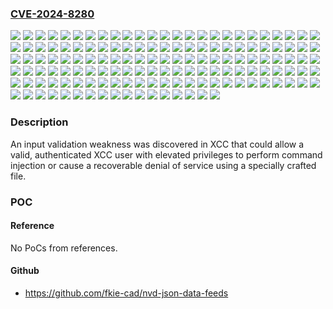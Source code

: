 ### [CVE-2024-8280](https://cve.mitre.org/cgi-bin/cvename.cgi?name=CVE-2024-8280)
![](https://img.shields.io/static/v1?label=Product&message=HX%20Enclosure%20Certified%20Node%20(ThinkAgile)%20XCC&color=blue)
![](https://img.shields.io/static/v1?label=Product&message=HX1021%20Edge%20Certified%20Node%203yr%20(ThinkAgile)%20XCC&color=blue)
![](https://img.shields.io/static/v1?label=Product&message=HX1320%20Appliance%20(ThinkAgile)%20XCC&color=blue)
![](https://img.shields.io/static/v1?label=Product&message=HX1321%20Certified%20Node%20(ThinkAgile)%20XCC&color=blue)
![](https://img.shields.io/static/v1?label=Product&message=HX1331%20Certified%20Node%20(ThinkAgile)%20XCC&color=blue)
![](https://img.shields.io/static/v1?label=Product&message=HX1520-R%20Appliance%20(ThinkAgile)%20XCC&color=blue)
![](https://img.shields.io/static/v1?label=Product&message=HX1521-R%20Certified%20Node%20(ThinkAgile)%20XCC&color=blue)
![](https://img.shields.io/static/v1?label=Product&message=HX2320-E%20Appliance%20(ThinkAgile)%20XCC&color=blue)
![](https://img.shields.io/static/v1?label=Product&message=HX2321%20Certified%20Node%20(ThinkAgile)%20XCC&color=blue)
![](https://img.shields.io/static/v1?label=Product&message=HX2330%20Appliance%20(ThinkAgile)%20XCC&color=blue)
![](https://img.shields.io/static/v1?label=Product&message=HX2331%20Certified%20Node%20(ThinkAgile)%20XCC&color=blue)
![](https://img.shields.io/static/v1?label=Product&message=HX2720-E%20Appliance%20(ThinkAgile)%20XCC&color=blue)
![](https://img.shields.io/static/v1?label=Product&message=HX3320%20Appliance%20(ThinkAgile)%20XCC&color=blue)
![](https://img.shields.io/static/v1?label=Product&message=HX3321%20Certified%20Node%20(ThinkAgile)%20XCC&color=blue)
![](https://img.shields.io/static/v1?label=Product&message=HX3330%20Appliance%20(ThinkAgile)%20XCC&color=blue)
![](https://img.shields.io/static/v1?label=Product&message=HX3331%20Certified%20Node%20(ThinkAgile)%20XCC&color=blue)
![](https://img.shields.io/static/v1?label=Product&message=HX3331%20Node%20SAP%20HANA%20(ThinkAgile)%20XCC&color=blue)
![](https://img.shields.io/static/v1?label=Product&message=HX3375%20Appliance%20(ThinkAgile)%20XCC&color=blue)
![](https://img.shields.io/static/v1?label=Product&message=HX3376%20Certified%20Node%20(ThinkAgile)%20XCC&color=blue)
![](https://img.shields.io/static/v1?label=Product&message=HX3520-G%20Appliance%20(ThinkAgile)%20XCC&color=blue)
![](https://img.shields.io/static/v1?label=Product&message=HX3521-G%20Certified%20Node%20(ThinkAgile)%20XCC&color=blue)
![](https://img.shields.io/static/v1?label=Product&message=HX3720%20Appliance%20(ThinkAgile)%20XCC&color=blue)
![](https://img.shields.io/static/v1?label=Product&message=HX3721%20Certified%20Node%20(ThinkAgile)%20XCC&color=blue)
![](https://img.shields.io/static/v1?label=Product&message=HX5520%20Appliance%20(ThinkAgile)%20XCC&color=blue)
![](https://img.shields.io/static/v1?label=Product&message=HX5520-C%20Appliance%20(ThinkAgile)%20XCC&color=blue)
![](https://img.shields.io/static/v1?label=Product&message=HX5521%20Certified%20Node%20(ThinkAgile)%20XCC&color=blue)
![](https://img.shields.io/static/v1?label=Product&message=HX5521-C%20Certified%20Node%20(ThinkAgile)%20XCC&color=blue)
![](https://img.shields.io/static/v1?label=Product&message=HX5530%20Appliance%20(ThinkAgile)%20XCC&color=blue)
![](https://img.shields.io/static/v1?label=Product&message=HX5531%20Certified%20Node%20(ThinkAgile)%20XCC&color=blue)
![](https://img.shields.io/static/v1?label=Product&message=HX7520%20Appliance%20(ThinkAgile)%20XCC&color=blue)
![](https://img.shields.io/static/v1?label=Product&message=HX7521%20Certified%20Node%20(ThinkAgile)%20XCC&color=blue)
![](https://img.shields.io/static/v1?label=Product&message=HX7530%20Appl%20for%20SAP%20HANA%20(ThinkAgile)%20XCC&color=blue)
![](https://img.shields.io/static/v1?label=Product&message=HX7530%20Appliance%20(ThinkAgile)%20XCC&color=blue)
![](https://img.shields.io/static/v1?label=Product&message=HX7531%20Certified%20Node%20(ThinkAgile)%20XCC&color=blue)
![](https://img.shields.io/static/v1?label=Product&message=HX7531%20Node%20SAP%20HANA%20(ThinkAgile)%20XCC&color=blue)
![](https://img.shields.io/static/v1?label=Product&message=HX7820%20Appliance%20(ThinkAgile)%20XCC&color=blue)
![](https://img.shields.io/static/v1?label=Product&message=HX7821%20Certified%20Node%20(ThinkAgile)%20XCC&color=blue)
![](https://img.shields.io/static/v1?label=Product&message=MX%20Edge%20Appliance%20-%20MX1020%20(ThinkAgile)%20XCC&color=blue)
![](https://img.shields.io/static/v1?label=Product&message=MX3330-F%20All-flash%20Appliance%20(ThinkAgile)%20XCC&color=blue)
![](https://img.shields.io/static/v1?label=Product&message=MX3330-H%20Hybrid%20Appliance%20(ThinkAgile)%20XCC&color=blue)
![](https://img.shields.io/static/v1?label=Product&message=MX3331-F%20All-flash%20Certified%20node%20(ThinkAgile)%20XCC&color=blue)
![](https://img.shields.io/static/v1?label=Product&message=MX3331-H%20Hybrid%20Certified%20node%20(ThinkAgile)%20XCC&color=blue)
![](https://img.shields.io/static/v1?label=Product&message=MX3530%20F%20All%20flash%20Appliance%20(ThinkAgile)%20XCC&color=blue)
![](https://img.shields.io/static/v1?label=Product&message=MX3530-H%20Hybrid%20Appliance%20(ThinkAgile)%20XCC&color=blue)
![](https://img.shields.io/static/v1?label=Product&message=MX3531%20H%20Hybrid%20Certified%20node%20(ThinkAgile)%20XCC&color=blue)
![](https://img.shields.io/static/v1?label=Product&message=MX3531-F%20All-flash%20Certified%20node%20(ThinkAgile)%20XCC&color=blue)
![](https://img.shields.io/static/v1?label=Product&message=P920%20Rack%20Workstation%20(ThinkStation)%20XCC&color=blue)
![](https://img.shields.io/static/v1?label=Product&message=SD530%20(ThinkSystem)%20XCC&color=blue)
![](https://img.shields.io/static/v1?label=Product&message=SD530%20V3%20(ThinkSystem)%20XCC&color=blue)
![](https://img.shields.io/static/v1?label=Product&message=SD550%20V3%20(ThinkSystem)%20XCC&color=blue)
![](https://img.shields.io/static/v1?label=Product&message=SD630%20V2%20(ThinkSystem)%20XCC&color=blue)
![](https://img.shields.io/static/v1?label=Product&message=SD650%20DWC%20Dual%20Node%20Tray%20(ThinkSystem)%20XCC&color=blue)
![](https://img.shields.io/static/v1?label=Product&message=SD650%20V2%20(ThinkSystem)%20XCC&color=blue)
![](https://img.shields.io/static/v1?label=Product&message=SD650%20V3%20(ThinkSystem)%20XCC&color=blue)
![](https://img.shields.io/static/v1?label=Product&message=SD650-N%20V2%20(ThinkSystem)%20XCC&color=blue)
![](https://img.shields.io/static/v1?label=Product&message=SD665%20V3%20(ThinkSystem)%20XCC&color=blue)
![](https://img.shields.io/static/v1?label=Product&message=SE350%20(ThinkSystem)%20XCC&color=blue)
![](https://img.shields.io/static/v1?label=Product&message=SE350%20V2%20(ThinkEdge)%20XCC&color=blue)
![](https://img.shields.io/static/v1?label=Product&message=SE360%20V2%20(ThinkEdge)%20XCC&color=blue)
![](https://img.shields.io/static/v1?label=Product&message=SE450%20(ThinkEdge)%20XCC&color=blue)
![](https://img.shields.io/static/v1?label=Product&message=SE455%20V3%20(ThinkEdge)%20XCC&color=blue)
![](https://img.shields.io/static/v1?label=Product&message=SN550%20(ThinkSystem)%20XCC&color=blue)
![](https://img.shields.io/static/v1?label=Product&message=SN550%20V2%20(ThinkSystem)%20XCC&color=blue)
![](https://img.shields.io/static/v1?label=Product&message=SN850%20(ThinkSystem)%20XCC&color=blue)
![](https://img.shields.io/static/v1?label=Product&message=SR150%20(ThinkSystem)%20XCC&color=blue)
![](https://img.shields.io/static/v1?label=Product&message=SR158%20(ThinkSystem)%20XCC&color=blue)
![](https://img.shields.io/static/v1?label=Product&message=SR250%20(ThinkSystem)%20XCC&color=blue)
![](https://img.shields.io/static/v1?label=Product&message=SR250%20V2%20(ThinkSystem)%20XCC&color=blue)
![](https://img.shields.io/static/v1?label=Product&message=SR250%20V3%20(ThinkSystem)%20XCC&color=blue)
![](https://img.shields.io/static/v1?label=Product&message=SR258%20(ThinkSystem)%20XCC&color=blue)
![](https://img.shields.io/static/v1?label=Product&message=SR258%20V2%20(ThinkSystem)%20XCC&color=blue)
![](https://img.shields.io/static/v1?label=Product&message=SR258%20V3%20(ThinkSystem)%20XCC&color=blue)
![](https://img.shields.io/static/v1?label=Product&message=SR530%20(ThinkSystem)%20XCC&color=blue)
![](https://img.shields.io/static/v1?label=Product&message=SR550%20(ThinkSystem)%20XCC&color=blue)
![](https://img.shields.io/static/v1?label=Product&message=SR570%20%20(ThinkSystem)%20XCC&color=blue)
![](https://img.shields.io/static/v1?label=Product&message=SR590%20(ThinkSystem)%20XCC&color=blue)
![](https://img.shields.io/static/v1?label=Product&message=SR630%20%20(ThinkSystem)%20XCC&color=blue)
![](https://img.shields.io/static/v1?label=Product&message=SR630%20V2%20(ThinkSystem)%20XCC&color=blue)
![](https://img.shields.io/static/v1?label=Product&message=SR630%20V3%20(ThinkSystem)%20XCC&color=blue)
![](https://img.shields.io/static/v1?label=Product&message=SR635%20V3%20(ThinkSystem)%20XCC&color=blue)
![](https://img.shields.io/static/v1?label=Product&message=SR645%20(ThinkSystem)%20XCC&color=blue)
![](https://img.shields.io/static/v1?label=Product&message=SR645%20V3%20(ThinkSystem)%20XCC&color=blue)
![](https://img.shields.io/static/v1?label=Product&message=SR650%20%20(ThinkSystem)%20XCC&color=blue)
![](https://img.shields.io/static/v1?label=Product&message=SR650%20V2%20(ThinkSystem)%20XCC&color=blue)
![](https://img.shields.io/static/v1?label=Product&message=SR650%20V3%20(ThinkSystem)%20XCC&color=blue)
![](https://img.shields.io/static/v1?label=Product&message=SR655%20V3%20(ThinkSystem)%20XCC&color=blue)
![](https://img.shields.io/static/v1?label=Product&message=SR665%20(ThinkSystem)%20XCC&color=blue)
![](https://img.shields.io/static/v1?label=Product&message=SR665%20V3%20(ThinkSystem)%20XCC&color=blue)
![](https://img.shields.io/static/v1?label=Product&message=SR670%20(ThinkSystem)%20XCC&color=blue)
![](https://img.shields.io/static/v1?label=Product&message=SR670%20V2%20(ThinkSystem)%20XCC&color=blue)
![](https://img.shields.io/static/v1?label=Product&message=SR675%20V3%20(ThinkSystem)%20XCC&color=blue)
![](https://img.shields.io/static/v1?label=Product&message=SR850%20(ThinkSystem)%20XCC&color=blue)
![](https://img.shields.io/static/v1?label=Product&message=SR850%20V2%20(ThinkSystem)%20XCC&color=blue)
![](https://img.shields.io/static/v1?label=Product&message=SR850%20V3%20(ThinkSystem)%20XCC&color=blue)
![](https://img.shields.io/static/v1?label=Product&message=SR850P%20(ThinkSystem)%20XCC&color=blue)
![](https://img.shields.io/static/v1?label=Product&message=SR860%20(ThinkSystem)%20XCC&color=blue)
![](https://img.shields.io/static/v1?label=Product&message=SR860%20V2%20(ThinkSystem)%20XCC&color=blue)
![](https://img.shields.io/static/v1?label=Product&message=SR860%20V3%20(ThinkSystem)%20XCC&color=blue)
![](https://img.shields.io/static/v1?label=Product&message=SR950%20(ThinkSystem)%20XCC&color=blue)
![](https://img.shields.io/static/v1?label=Product&message=SR950%20V3%20(ThinkSystem)%20XCC&color=blue)
![](https://img.shields.io/static/v1?label=Product&message=ST250%20(ThinkSystem)%20XCC&color=blue)
![](https://img.shields.io/static/v1?label=Product&message=ST250%20V2%20(ThinkSystem)%20XCC&color=blue)
![](https://img.shields.io/static/v1?label=Product&message=ST250%20V3%20(ThinkSystem)%20XCC&color=blue)
![](https://img.shields.io/static/v1?label=Product&message=ST258%20(ThinkSystem)%20XCC&color=blue)
![](https://img.shields.io/static/v1?label=Product&message=ST258%20V2%20(ThinkSystem)%20XCC&color=blue)
![](https://img.shields.io/static/v1?label=Product&message=ST258%20V3%20(ThinkSystem)%20XCC&color=blue)
![](https://img.shields.io/static/v1?label=Product&message=ST550%20(ThinkSystem)%20XCC&color=blue)
![](https://img.shields.io/static/v1?label=Product&message=ST650%20V2%20(ThinkSystem)%20XCC&color=blue)
![](https://img.shields.io/static/v1?label=Product&message=ST650%20V3%20(ThinkSystem)%20XCC&color=blue)
![](https://img.shields.io/static/v1?label=Product&message=ST658%20V2%20(ThinkSystem)%20XCC&color=blue)
![](https://img.shields.io/static/v1?label=Product&message=ST658%20V3%20(ThinkSystem)%20XCC&color=blue)
![](https://img.shields.io/static/v1?label=Product&message=ThinkAgile%20MX1021%20on%20SE350%20XCC&color=blue)
![](https://img.shields.io/static/v1?label=Product&message=VX%201SE%20Certified%20Node%20(ThinkAgile)%20XCC&color=blue)
![](https://img.shields.io/static/v1?label=Product&message=VX%202U4N%20Certified%20Node%20(ThinkAgile)%20XCC&color=blue)
![](https://img.shields.io/static/v1?label=Product&message=VX%204U%20Certified%20Node%20(ThinkAgile)%20XCC&color=blue)
![](https://img.shields.io/static/v1?label=Product&message=VX1320%20(ThinkAgile)%20XCC&color=blue)
![](https://img.shields.io/static/v1?label=Product&message=VX2320%20(ThinkAgile)%20XCC&color=blue)
![](https://img.shields.io/static/v1?label=Product&message=VX2330%20Appliance%20(ThinkAgile)%20XCC&color=blue)
![](https://img.shields.io/static/v1?label=Product&message=VX3320%20(ThinkAgile)%20XCC&color=blue)
![](https://img.shields.io/static/v1?label=Product&message=VX3330%20Appliance%20(ThinkAgile)%20XCC&color=blue)
![](https://img.shields.io/static/v1?label=Product&message=VX3331%20Certified%20Node%20(ThinkAgile)%20XCC&color=blue)
![](https://img.shields.io/static/v1?label=Product&message=VX3520-G%20(ThinkAgile)%20XCC&color=blue)
![](https://img.shields.io/static/v1?label=Product&message=VX3530-G%20Appliance%20(ThinkAgile)%20XCC&color=blue)
![](https://img.shields.io/static/v1?label=Product&message=VX3720%20(ThinkAgile)%20XCC&color=blue)
![](https://img.shields.io/static/v1?label=Product&message=VX5520%20(ThinkAgile)%20XCC&color=blue)
![](https://img.shields.io/static/v1?label=Product&message=VX5530%20Appliance%20(ThinkAgile)%20XCC&color=blue)
![](https://img.shields.io/static/v1?label=Product&message=VX635%20V3%20Integrated%20System%20(ThinkAgile)%20XCC&color=blue)
![](https://img.shields.io/static/v1?label=Product&message=VX645%20V3%20Certified%20Node%20(ThinkAgile)%20XCC&color=blue)
![](https://img.shields.io/static/v1?label=Product&message=VX645%20V3%20Integrated%20System%20(ThinkAgile)%20XCC&color=blue)
![](https://img.shields.io/static/v1?label=Product&message=VX655%20V3%20Certified%20Node%20(ThinkAgile)%20XCC&color=blue)
![](https://img.shields.io/static/v1?label=Product&message=VX655%20V3%20Integrated%20System%20(ThinkAgile)%20XCC&color=blue)
![](https://img.shields.io/static/v1?label=Product&message=VX665%20V3%20Certified%20Node%20(ThinkAgile)%20XCC&color=blue)
![](https://img.shields.io/static/v1?label=Product&message=VX665%20V3%20Integrated%20System%20(ThinkAgile)%20XCC&color=blue)
![](https://img.shields.io/static/v1?label=Product&message=VX7320%20N%20(ThinkAgile)%20XCC&color=blue)
![](https://img.shields.io/static/v1?label=Product&message=VX7330%20Appliance%20(Thinkagile)%20XCC&color=blue)
![](https://img.shields.io/static/v1?label=Product&message=VX7520%20(ThinkAgile)%20XCC&color=blue)
![](https://img.shields.io/static/v1?label=Product&message=VX7520%20N%20(ThinkAgile)%20XCC&color=blue)
![](https://img.shields.io/static/v1?label=Product&message=VX7530%20Appliance%20(ThinkAgile)%20XCC&color=blue)
![](https://img.shields.io/static/v1?label=Product&message=VX7531%20Certified%20Node%20(ThinkAgile)%20XCC&color=blue)
![](https://img.shields.io/static/v1?label=Product&message=VX7820%20(ThinkAgile)%20XCC&color=blue)
![](https://img.shields.io/static/v1?label=Version&message=0%20&color=brightgreen)
![](https://img.shields.io/static/v1?label=Vulnerability&message=CWE-78%20Improper%20Neutralization%20of%20Special%20Elements%20used%20in%20an%20OS%20Command%20('OS%20Command%20Injection')&color=brightgreen)

### Description

An input validation weakness was discovered in XCC that could allow a valid, authenticated XCC user with elevated privileges to perform command injection or cause a recoverable denial of service using a specially crafted file.

### POC

#### Reference
No PoCs from references.

#### Github
- https://github.com/fkie-cad/nvd-json-data-feeds

